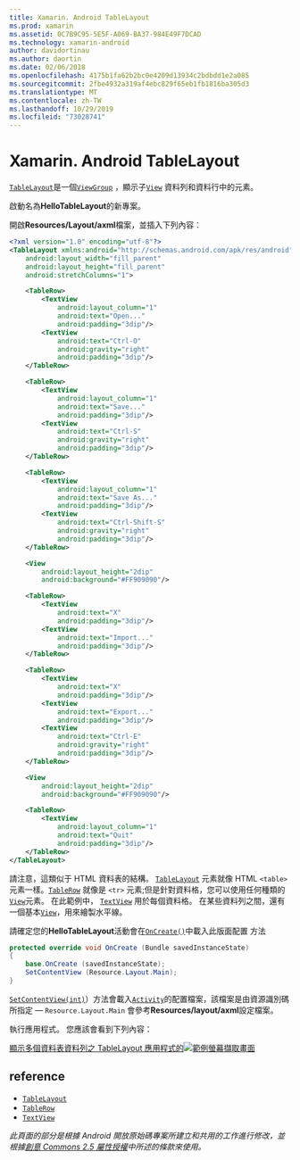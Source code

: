```yaml
---
title: Xamarin. Android TableLayout
ms.prod: xamarin
ms.assetid: 0C7B9C95-5E5F-A069-BA37-984E49F7DCAD
ms.technology: xamarin-android
author: davidortinau
ms.author: daortin
ms.date: 02/06/2018
ms.openlocfilehash: 4175b1fa62b2bc0e4209d13934c2bdbdd1e2a085
ms.sourcegitcommit: 2fbe4932a319af4ebc829f65eb1fb1816ba305d3
ms.translationtype: MT
ms.contentlocale: zh-TW
ms.lasthandoff: 10/29/2019
ms.locfileid: "73028741"
---
```

# <a name="xamarinandroid-tablelayout"></a>Xamarin. Android TableLayout

[`TableLayout`](xref:Android.Widget.TableLayout)是一個[`ViewGroup`](xref:Android.Views.ViewGroup)
，顯示子[`View`](xref:Android.Views.View)
資料列和資料行中的元素。

啟動名為**HelloTableLayout**的新專案。

開啟**Resources/Layout/axml**檔案，並插入下列內容：

```xml
<?xml version="1.0" encoding="utf-8"?>
<TableLayout xmlns:android="http://schemas.android.com/apk/res/android"
    android:layout_width="fill_parent"
    android:layout_height="fill_parent"
    android:stretchColumns="1">

    <TableRow>
        <TextView
            android:layout_column="1"
            android:text="Open..."
            android:padding="3dip"/>
        <TextView
            android:text="Ctrl-O"
            android:gravity="right"
            android:padding="3dip"/>
    </TableRow>

    <TableRow>
        <TextView
            android:layout_column="1"
            android:text="Save..."
            android:padding="3dip"/>
        <TextView
            android:text="Ctrl-S"
            android:gravity="right"
            android:padding="3dip"/>
    </TableRow>

    <TableRow>
        <TextView
            android:layout_column="1"
            android:text="Save As..."
            android:padding="3dip"/>
        <TextView
            android:text="Ctrl-Shift-S"
            android:gravity="right"
            android:padding="3dip"/>
    </TableRow>

    <View
        android:layout_height="2dip"
        android:background="#FF909090"/>

    <TableRow>
        <TextView
            android:text="X"
            android:padding="3dip"/>
        <TextView
            android:text="Import..."
            android:padding="3dip"/>
    </TableRow>

    <TableRow>
        <TextView
            android:text="X"
            android:padding="3dip"/>
        <TextView
            android:text="Export..."
            android:padding="3dip"/>
        <TextView
            android:text="Ctrl-E"
            android:gravity="right"
            android:padding="3dip"/>
    </TableRow>

    <View
        android:layout_height="2dip"
        android:background="#FF909090"/>

    <TableRow>
        <TextView
            android:layout_column="1"
            android:text="Quit"
            android:padding="3dip"/>
    </TableRow>
</TableLayout>
```

請注意，這類似于 HTML 資料表的結構。 [`TableLayout`](xref:Android.Widget.TableLayout)
元素就像 HTML `<table>` 元素一樣。[`TableRow`](xref:Android.Widget.TableRow)
就像是 `<tr>` 元素;但是針對資料格，您可以使用任何種類的[`View`](xref:Android.Views.View)元素。 在此範例中， [`TextView`](xref:Android.Widget.TextView)
用於每個資料格。 在某些資料列之間，還有一個基本[`View`](xref:Android.Views.View)，用來繪製水平線。

請確定您的**HelloTableLayout**活動會在[`OnCreate()`](xref:Android.App.Activity.OnCreate*)中載入此版面配置
方法

```csharp
protected override void OnCreate (Bundle savedInstanceState)
{
    base.OnCreate (savedInstanceState);
    SetContentView (Resource.Layout.Main);
}
```

[`SetContentView(int)`](xref:Android.App.Activity.SetContentView*)）方法會載入[`Activity`](xref:Android.App.Activity)的配置檔案，該檔案是由資源識別碼所指定 &mdash; `Resource.Layout.Main` 會參考**Resources/layout/axml**設定檔案。

執行應用程式。 您應該會看到下列內容：

[顯示多個資料表資料列之 TableLayout 應用程式的![範例螢幕擷取畫面](table-layout-images/helloviews3.png)](table-layout-images/helloviews3.png#lightbox)

## <a name="references"></a>reference

- [`TableLayout`](xref:Android.Widget.TableLayout)
- [`TableRow`](xref:Android.Widget.TableRow)
- [`TextView`](xref:Android.Widget.TextView)

_此頁面的部分是根據 Android 開放原始碼專案所建立和共用的工作進行修改，並根據[創意 Commons 2.5 屬性授權](https://creativecommons.org/licenses/by/2.5/)中所述的條款來使用。_
